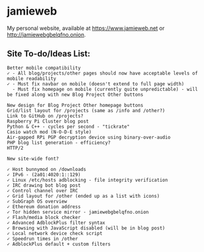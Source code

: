 # jamieweb

My personal website, available at https://www.jamieweb.net or http://jamiewebgbelqfno.onion.

## Site To-do/Ideas List:
    Better mobile compatibility
    ✓ - All blog/projects/other pages should now have acceptable levels of mobile readability
    ✓ - Must fix navbar on mobile (doesn't extend to full page width)
      - Must fix homepage on mobile (currently quite unpredictable) - will be fixed along with new Blog Project Other buttons
    
    New design for Blog Project Other homepage buttons
    Grid/list layout for /projects (same as /info and /other?)
    Link to GitHub on /projects?
    Raspberry Pi Cluster blog post
    Python & C++ - cycles per second - "tickrate"
    Casio watch mod (N-O-D-E style)
    Air-gapped RPi PGP decryption device using binary-over-audio
    PHP blog list generation - efficiency?
    HTTP/2
    
    New site-wide font?
    
    ✓ Host bunnymod on /downloads
    ✓ IPv6 - (2a01:4020:1::129)
    ✓ Linux /etc/hosts adblocking - file integrity verification
    ✓ IRC drawing bot blog post
    ✓ Control channel over IRC
    ✓ Grid layout for /other (ended up as a list with icons)
    ✓ SubGraph OS overview
    ✓ Ethereum donation address
    ✓ Tor hidden service mirror - jamiewebgbelqfno.onion
    ✓ Flash/media block checker
    ✓ Advanced AdblockPlus filter syntax
    ✓ Browsing with JavaScript disabled (will be in blog post)
    ✓ Local network device check script
    ✓ Speedrun times in /other
    ✓ AdblockPlus default + custom filters
